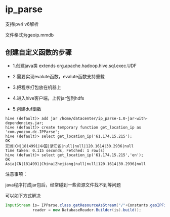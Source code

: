 # ip_parse
支持ipv4 v6解析

文件格式为geoip.mmdb

## 创建自定义函数的步骤
- 1.创建java类 extends org.apache.hadoop.hive.sql.exec.UDF
 
- 2.需要实现evalute函数，evalute函数支持重载

- 3.把程序打包放在机器上
 
- 4.进入hive客户端，上传jar包到hdfs

- 5.创建duf函数

```hql
hive (default)> add jar /home/datacenter/ip_parse-1.0-jar-with-dependencies.jar;
hive (default)> create temporary function get_location_ip as 'com.yoozoo.dc.IPParse';
hive (default)> select get_location_ip('61.174.15.215');
OK
亚洲|CN|1814991|中国|浙江省|null|null|120.1614|30.2936|null
Time taken: 0.115 seconds, Fetched: 1 row(s)
hive (default)> select get_location_ip('61.174.15.215','en');
OK
Asia|CN|1814991|China|Zhejiang|null|null|120.1614|30.2936|null
```
注意事项：

java程序打成jar包后，经常碰到一些资源文件找不到等问题

可以如下方式解决

```java
InputStream is= IPParse.class.getResourceAsStream("/"+Constants.geoIPFile);
            reader = new DatabaseReader.Builder(is).build();
            
```

